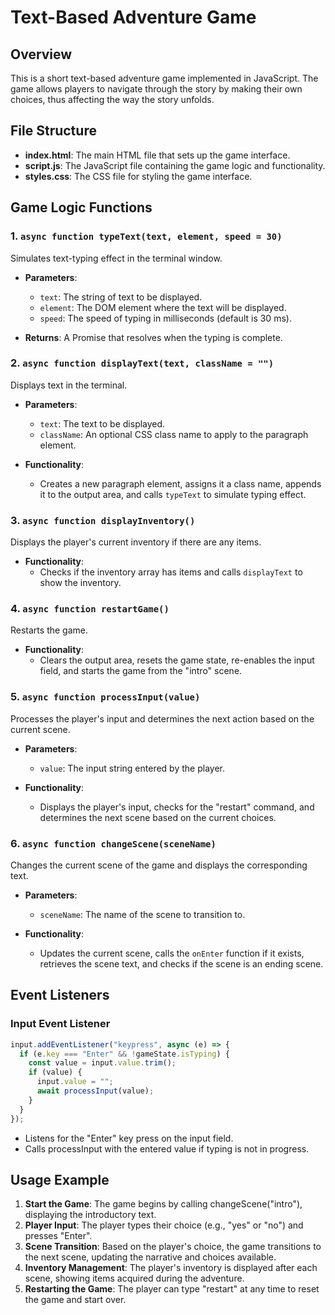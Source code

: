# Text-Based Adventure Game

## Overview

This is a short text-based adventure game implemented in JavaScript. The game allows players to navigate through the story by making their own choices, thus affecting the way the story unfolds.

## File Structure

- **index.html**: The main HTML file that sets up the game interface.
- **script.js**: The JavaScript file containing the game logic and functionality.
- **styles.css**: The CSS file for styling the game interface.

## Game Logic Functions

### 1. `async function typeText(text, element, speed = 30)`

Simulates text-typing effect in the terminal window.

- **Parameters**:
  - `text`: The string of text to be displayed.
  - `element`: The DOM element where the text will be displayed.
  - `speed`: The speed of typing in milliseconds (default is 30 ms).

- **Returns**: A Promise that resolves when the typing is complete.

### 2. `async function displayText(text, className = "")`

Displays text in the terminal.

- **Parameters**:
  - `text`: The text to be displayed.
  - `className`: An optional CSS class name to apply to the paragraph element.

- **Functionality**:
  - Creates a new paragraph element, assigns it a class name, appends it to the output area, and calls `typeText` to simulate typing effect.

### 3. `async function displayInventory()`

Displays the player's current inventory if there are any items.

- **Functionality**:
  - Checks if the inventory array has items and calls `displayText` to show the inventory.

### 4. `async function restartGame()`

Restarts the game.

- **Functionality**:
  - Clears the output area, resets the game state, re-enables the input field, and starts the game from the "intro" scene.

### 5. `async function processInput(value)`

Processes the player's input and determines the next action based on the current scene.

- **Parameters**:
  - `value`: The input string entered by the player.

- **Functionality**:
  - Displays the player's input, checks for the "restart" command, and determines the next scene based on the current choices.

### 6. `async function changeScene(sceneName)`

Changes the current scene of the game and displays the corresponding text.

- **Parameters**:
  - `sceneName`: The name of the scene to transition to.

- **Functionality**:
  - Updates the current scene, calls the `onEnter` function if it exists, retrieves the scene text, and checks if the scene is an ending scene.

## Event Listeners

### Input Event Listener

```javascript
input.addEventListener("keypress", async (e) => {
  if (e.key === "Enter" && !gameState.isTyping) {
    const value = input.value.trim();
    if (value) {
      input.value = "";
      await processInput(value);
    }
  }
});
```

- Listens for the "Enter" key press on the input field.
- Calls processInput with the entered value if typing is not in progress.

## Usage Example

1. **Start the Game**: The game begins by calling changeScene("intro"), displaying the introductory text.
2. **Player Input**: The player types their choice (e.g., "yes" or "no") and presses "Enter".
3. **Scene Transition**: Based on the player's choice, the game transitions to the next scene, updating the narrative and choices available.
4. **Inventory Management**: The player's inventory is displayed after each scene, showing items acquired during the adventure.
5. **Restarting the Game**: The player can type "restart" at any time to reset the game and start over.

